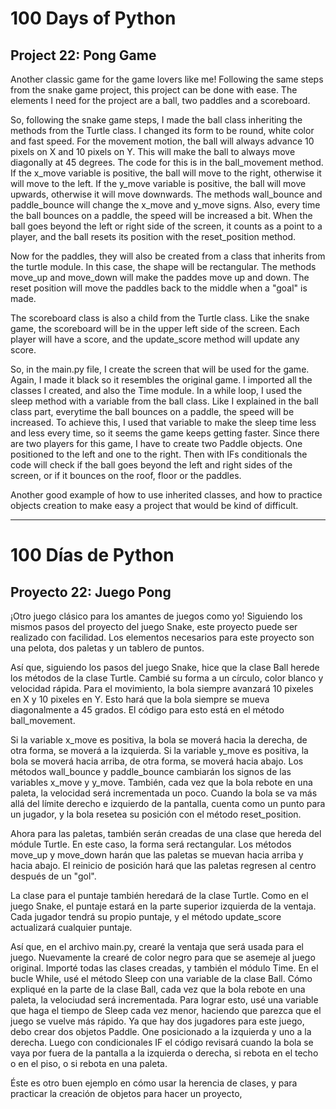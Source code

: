 # 100 Days of Python
## Project 22: Pong Game

Another classic game for the game lovers like me! 
Following the same steps from the snake game project, this project can be done with ease.
The elements I need for the project are a ball, two paddles and a scoreboard.

So, following the snake game steps, I made the ball class inheriting the methods from the Turtle class. I changed its form to be round, white color and fast speed. 
For the movement motion, the ball will always advance 10 pixels on X and 10 pixels on Y. This will make the ball to always move diagonally at 45 degrees. The code for this is in the ball_movement method.
If the x_move variable is positive, the ball will move to the right, otherwise it will move to the left. If the y_move variable is positive, the ball will move upwards, otherwise it will move downwards. The methods wall_bounce and paddle_bounce will change the x_move and y_move signs. Also, every time the ball bounces on a paddle, the speed will be increased a bit.
When the ball goes beyond the left or right side of the screen, it counts as a point to a player, and the ball resets its position with the reset_position method.

Now for the paddles, they will also be created from a class that inherits from the turtle module. In this case, the shape will be rectangular. The methods move_up and move_down will make the paddes move up and down. The reset position will move the paddles back to the middle when a "goal" is made.

The scoreboard class is also a child from the Turtle class. Like the snake game, the scoreboard will be in the upper left side of the screen. Each player will have a score, and the update_score method will update any score.

So, in the main.py file, I create the screen that will be used for the game. Again, I made it black so it resembles the original game. I imported all the classes I created, and also the Time module. In a while loop, I used the sleep method with a variable from the ball class. Like I explained in the ball class part, everytime the ball bounces on a paddle, the speed will be increased. To achieve this, I used that variable to make the sleep time less and less every time, so it seems the game keeps getting faster.
Since there are two players for this game, I have to create two Paddle objects. One positioned to the left and one to the right.
Then with IFs conditionals the code will check if the ball goes beyond the left and right sides of the screen, or if it bounces on the roof, floor or the paddles.

Another good example of how to use inherited classes, and how to practice objects creation to make easy a project that would be kind of difficult.

---------------------------------------------------------------------------------------------------------------------------------------------------------------------------------

# 100 Días de Python
## Proyecto 22: Juego Pong

¡Otro juego clásico para los amantes de juegos como yo!
Siguiendo los mismos pasos del proyecto del juego Snake, este proyecto puede ser realizado con facilidad.
Los elementos necesarios para este proyecto son una pelota, dos paletas y un tablero de puntos.

Así que, siguiendo los pasos del juego Snake, hice que la clase Ball herede los métodos de la clase Turtle. Cambié su forma a un círculo, color blanco y velocidad rápida.
Para el movimiento, la bola siempre avanzará 10 pixeles en X y 10 pixeles en Y. Esto hará que la bola siempre se mueva diagonalmente a 45 grados. El código para esto está en el método ball_movement.

Si la variable x_move es positiva, la bola se moverá hacia la derecha, de otra forma, se moverá a la izquierda. Si la variable y_move es positiva, la bola se moverá hacia arriba, de otra forma, se moverá hacia abajo. Los métodos wall_bounce y paddle_bounce cambiarán los signos de las variables x_move y y_move. También, cada vez que la bola rebote en una paleta, la velocidad será incrementada un poco.
Cuando la bola se va más allá del límite derecho e izquierdo de la pantalla, cuenta como un punto para un jugador, y la bola resetea su posición con el método reset_position.

Ahora para las paletas, también serán creadas de una clase que hereda del módule Turtle. En este caso, la forma será rectangular. Los métodos move_up y move_down harán que las paletas se muevan hacia arriba y hacia abajo. El reinicio de posición hará que las paletas regresen al centro después de un "gol".

La clase para el puntaje también heredará de la clase Turtle. Como en el juego Snake, el puntaje estará en la parte superior izquierda de la ventaja. Cada jugador tendrá su propio puntaje, y el método update_score actualizará cualquier puntaje.

Así que, en el archivo main.py, crearé la ventaja que será usada para el juego. Nuevamente la crearé de color negro para que se asemeje al juego original. Importé todas las clases creadas, y también el módulo Time. En el bucle While, usé el método Sleep con una variable de la clase Ball. Cómo expliqué en la parte de la clase Ball, cada vez que la bola rebote en una paleta, la velociudad será incrementada. Para lograr esto, usé una variable que haga el tiempo de Sleep cada vez menor, haciendo que parezca que el juego se vuelve más rápido.
Ya que hay dos jugadores para este juego, debo crear dos objetos Paddle. One posicionado a la izquierda y uno a la derecha.
Luego con condicionales IF el código revisará cuando la bola se vaya por fuera de la pantalla a la izquierda o derecha, si rebota en el techo o en el piso, o si rebota en una paleta.

Éste es otro buen ejemplo en cómo usar la herencia de clases, y para practicar la creación de objetos para hacer un proyecto, 
